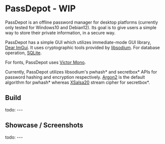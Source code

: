 # PassDepot - WIP

PassDepot is an offline password manager for desktop platforms (currently only tested for Windows10 and Debian12). Its 
goal is to give users a simple way to store their private information, in a secure way.

PassDepot has a simple GUI which utilizes immediate-mode GUI library, [Dear ImGui](https://github.com/ocornut/imgui). 
It uses cryptographic tools provided by [libsodium](https://github.com/jedisct1/libsodium). For database operation, 
[SQLite](https://github.com/sqlite/sqlite).

For fonts, PassDepot uses [Victor Mono](https://github.com/rubjo/victor-mono).

Currently, PassDepot utilizes libsodium's pwhash* and secretbox* APIs for password hashing and encryption respectively. 
[Argon2](https://github.com/P-H-C/phc-winner-argon2) is the default algorithm for pwhash* whereas [XSalsa20](
https://doc.libsodium.org/advanced/stream_ciphers/xsalsa20) stream cipher for secretbox*.

## Build

todo: ---

## Showcase / Screenshots

todo: ---
